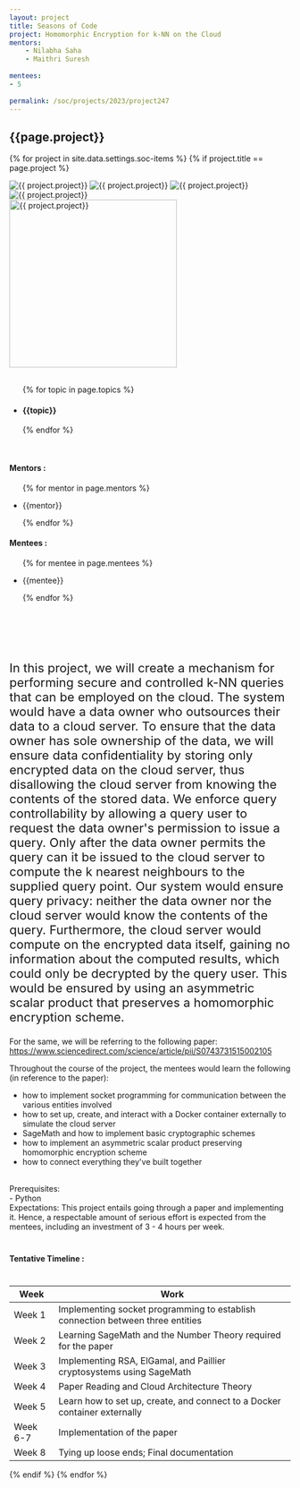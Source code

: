 ```yaml
---
layout: project
title: Seasons of Code
project: Homomorphic Encryption for k-NN on the Cloud
mentors:
    - Nilabha Saha
    - Maithri Suresh  
    
mentees:
- 5 
    
permalink: /soc/projects/2023/project247
---
```


<h2 class="display1 m-3 p-3 text-center project-title">{{page.project}}</h2>

{% for project in site.data.settings.soc-items %}
{% if project.title == page.project %}

<div class ="img-soc d-block"> 
    <img src="{{ site.baseurl }}/{{ project.image }}" alt="{{ project.project}}" class="image-1">
    <img src="{{ site.baseurl }}/{{ project.image }}" alt="{{ project.project}}" class="image-2">
    <img src="{{ site.baseurl }}/{{ project.image }}" alt="{{ project.project}}" class="image-3">
    <img src="{{ site.baseurl }}/{{ project.image }}" alt="{{ project.project}}" class="image-4">
</div>
<div class = "mobile-img-soc">
  <img src="{{ site.baseurl }}/{{ project.image }}"  width = "300" height="300" alt="{{ project.project}}" class="border rounded">
  </div>
<div >
    <br>
    <ul>
        {% for topic in page.topics %}
        <li><h4 class="text-primary text-center topics">{{topic}}</h4></li>
        {% endfor %}
    </ul>
    <br>
    <h4 class="display3  ">Mentors :</h4> 
    <ul>
        {% for mentor in page.mentors %}
        <li><p class="lead">{{mentor}}</p></li>
        {% endfor %}
    </ul>
    <h4 class="display3  ">Mentees :</h4> 
    <ul>
        {% for mentee in page.mentees %}
        <li><p class="lead">{{mentee}}</p></li>
        {% endfor %}
    </ul>
</div>
<div>
<br>
<br>
<br>
<br>
        <p class="display3" style = "font-size:22px;" >
       In this project, we will create a mechanism for performing secure and controlled k-NN queries that can be employed on the cloud. The system would have a data owner who outsources their data to a cloud server. To ensure that the data owner has sole ownership of the data, we will ensure data confidentiality by storing only encrypted data on the cloud server, thus disallowing the cloud server from knowing the contents of the stored data. We enforce query controllability by allowing a query user to request the data owner's permission to issue a query. Only after the data owner permits the query can it be issued to the cloud server to compute the k nearest neighbours to the supplied query point. Our system would ensure query privacy: neither the data owner nor the cloud server would know the contents of the query. Furthermore, the cloud server would compute on the encrypted data itself, gaining no information about the computed results, which could only be decrypted by the query user. This would be ensured by using an asymmetric scalar product that preserves a homomorphic encryption scheme.

For the same, we will be referring to the following paper: https://www.sciencedirect.com/science/article/pii/S0743731515002105
 
Throughout the course of the project, the mentees would learn the following (in reference to the paper): 
- how to implement socket programming for communication between the various entities involved
- how to set up, create, and interact with a Docker container externally to simulate the cloud server
- SageMath and how to implement basic cryptographic schemes
- how to implement an asymmetric scalar product preserving homomorphic encryption scheme
- how to connect everything they've built together
<br>
Prerequisites:<br>
- Python<br>
Expectations: This project entails going through a paper and implementing it. Hence, a respectable amount of serious effort is expected from the mentees, including an investment of 3 - 4 hours per week.
<div class = "d-flex flex-wrap ">
<div>
    <h4 class="display3" style="margin:40px 0px 40px 0px;">Tentative Timeline :</h4>
    <table class="table table-striped w-100">
    <thead>
        <tr>
        <th>Week</th>
        <th>Work</th>
        </tr>
    </thead>
    <tbody>
    <tr>
      <td>Week 1</td>
      <td> Implementing socket programming to establish connection between three entities</td>     
    </tr>
    <tr>
      <td>Week 2</td>
      <td>Learning SageMath and the Number Theory required for the paper</td>
    </tr>
    <tr>
      <td>Week 3</td>
      <td> Implementing RSA, ElGamal, and Paillier cryptosystems using SageMath</td>
    </tr>
    <tr>
      <td>Week 4</td>
      <td>Paper Reading and Cloud Architecture Theory</td>
    </tr>
    <tr>
      <td>Week 5</td>
      <td> Learn how to set up, create, and connect to a Docker container externally</td>
    </tr>
    <tr>
      <td>Week 6-7</td>
      <td>Implementation of the paper</td>
    </tr>
    <tr>
      <td>Week 8</td>
      <td>Tying up loose ends; Final documentation</td>
    </tr>
    </tbody>
    </table>
</div>

</div>
{% endif %}
{% endfor %}
